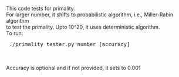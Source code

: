 This code tests for primality.<br>
For larger number, it shifts to probabilistic algorithm, i.e., Miller-Rabin algorithm<br>
to test the primality. Upto 10^20, it uses deterministic algorithm.<br>
To run:<br>
<pre> ./primality_tester.py number [accuracy] </pre> <br>
<br>
Accuracy is optional and if not provided, it sets to 0.001
